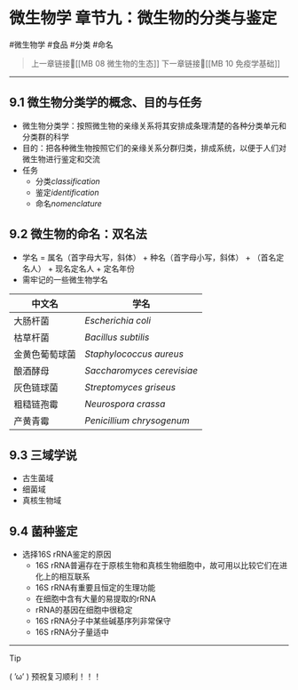 # 微生物学 章节九：微生物的分类与鉴定
#微生物学 #食品 #分类 #命名

> 上一章链接🔗[[MB 08 微生物的生态]]
> 下一章链接🔗[[MB 10 免疫学基础]]

---
## 9.1 微生物分类学的概念、目的与任务
- 微生物分类学：按照微生物的亲缘关系将其安排成条理清楚的各种分类单元和分类群的科学
- 目的：把各种微生物按照它们的亲缘关系分群归类，排成系统，以便于人们对微生物进行鉴定和交流
- 任务
	- 分类*classification*
	- 鉴定*identification*
	- 命名*nomenclature*
## 9.2 微生物的命名：双名法
- 学名 = 属名（首字母大写，斜体） + 种名（首字母小写，斜体） + （首名定名人） + 现名定名人 + 定名年份
- 需牢记的一些微生物学名

| 中文名     | 学名                         |
| ------- | -------------------------- |
| 大肠杆菌    | *Escherichia coli*         |
| 枯草杆菌    | *Bacillus subtilis*        |
| 金黄色葡萄球菌 | *Staphylococcus aureus*    |
| 酿酒酵母    | *Saccharomyces cerevisiae* |
| 灰色链球菌   | *Streptomyces griseus*     |
| 粗糙链孢霉   | *Neurospora crassa*        |
| 产黄青霉    | *Penicillium chrysogenum*  |
## 9.3 三域学说
- 古生菌域
- 细菌域
- 真核生物域
## 9.4 菌种鉴定
- 选择16S rRNA鉴定的原因
	- 16S rRNA普遍存在于原核生物和真核生物细胞中，故可用以比较它们在进化上的相互联系
	- 16S rRNA有重要且恒定的生理功能
	- 在细胞中含有大量的易提取的rRNA
	- rRNA的基因在细胞中很稳定
	- 16S rRNA分子中某些碱基序列非常保守
	- 16S rRNA分子量适中

---
> [!TIP]
> ( ’ω’ ) 预祝复习顺利！！！       
